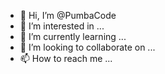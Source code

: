 - 👋 Hi, I’m @PumbaCode
- 👀 I’m interested in ...
- 🌱 I’m currently learning ...
- 💞️ I’m looking to collaborate on ...
- 📫 How to reach me ...

<!---
PumbaCode/PumbaCode is a ✨ special ✨ repository because its `README.md` (this file) appears on your GitHub profile.
You can click the Preview link to take a look at your changes.
--->

